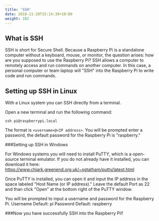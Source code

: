 ```yaml
---
title: 'SSH'
date: 2018-11-28T15:14:39+10:00
weight: 102
---
```


## What is SSH

SSH is short for Secure Shell. Because a Raspberry Pi is a standalone computer without a keyboard, mouse, or monitor, the question arises: how are you supposed to use the Raspberry Pi? SSH allows a computer to remotely access and run commands on another computer. In this case, a personal computer or team laptop will "SSH" into the Raspberry Pi to write code and run commands.

## Setting up SSH in Linux

With a Linux system you can SSH directly from a terminal.

Open a new terminal and run the following command:
```
ssh pi@raspberrypi.local
```
The format is `<username>@<IP address>`. You will be prompted enter a password, the default password for the Raspberry Pi is "raspberry."

###Setting up SSH in Windows

For Windows systems you will need to install PuTTY, which is a open-source terminal emulator. If you do not already have it installed, you can download it here: https://www.chiark.greenend.org.uk/~sgtatham/putty/latest.html

Once PuTTY is installed, you can open it and input the IP address in the space labeled "Host Name (or IP address)."  Leave the default Port as 22 and than click "Open" at the bottom right of the PuTTY window.

You will be prompted to input a username and password for the Raspberry Pi.
Username Default: pi
Password Default: raspberry

###Now you have successfully SSH into the Raspberry Pi!!
